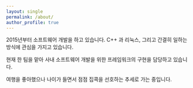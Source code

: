 ```yaml
---
layout: single
permalink: /about/
author_profile: true
---
```


2015년부터 소프트웨어 개발을 하고 있습니다. C++ 과 리눅스, 그리고 간결히 일하는 방식에 관심을 가지고 있습니다.

현재 한 팀을 맡아 사내 소프트웨어 개발을 위한 프레임워크의 구현을 담당하고 있습니다.

여행을 좋아했으나 나이가 들면서 점점 집콕을 선호하는 추세로 가는 중입니다.
